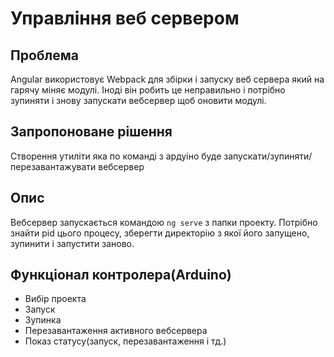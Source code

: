 # Управління веб сервером

## Проблема
Angular використовує Webpack для збірки і запуску веб сервера який на гарячу міняє модулі. 
Іноді він робить це неправильно і потрібно зупиняти і знову запускати вебсервер щоб оновити модулі.

## Запропоноване рішення
Створення утиліти яка по команді з ардуіно буде запускати/зупиняти/перезавантажувати вебсервер

## Опис
Вебсервер запускається командою `ng serve` з папки проекту. Потрібно знайти  pid цього процесу, зберегти директорію з якої його запущено, зупинити і запустити заново.

## Функціонал контролера(Arduino)
- Вибір проекта
- Запуск
- Зупинка
- Перезавантаження активного вебсервера
- Показ статусу(запуск, перезавантаження і тд.)
